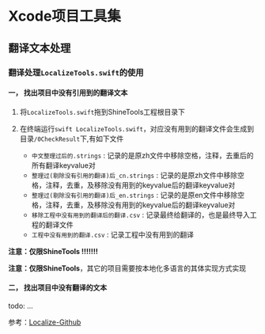 


# Xcode项目工具集


## 翻译文本处理

### 翻译处理`LocalizeTools.swift`的使用

#### 一， 找出项目中没有引用到的翻译文本

1. 将`LocalizeTools.swift`拖到ShineTools工程根目录下
2. 在终端运行`swift LocalizeTools.swift`，对应没有用到的翻译文件会生成到目录`/0CheckResult`下,有如下文件

	* `中文整理过后的.strings` : 记录的是原zh文件中移除空格，注释，去重后的所有翻译keyvalue对
	* `整理过(剔除没有引用的翻译)后_cn.strings` : 记录的是原zh文件中移除空格，注释，去重，及移除没有用到的keyvalue后的翻译keyvalue对
	* `整理过(剔除没有引用的翻译)后_en.strings` : 记录的是原en文件中移除空格，注释，去重，及移除没有用到的keyvalue后的翻译keyvalue对
	* `移除工程中没有用到的翻译后的翻译.csv` : 记录最终给翻译的，也是最终导入工程的翻译文件
	* `工程中没有用到的翻译.csv` : 记录工程中没有用到的翻译

**注意：仅限ShineTools !!!!!!!**

**注意：仅限ShineTools**，其它的项目需要按本地化多语言的其体实现方式实现

#### 二， 找出项目中没有翻译的文本

todo: ...

参考：[Localize-Github](https://github.com/freshOS/Localize)